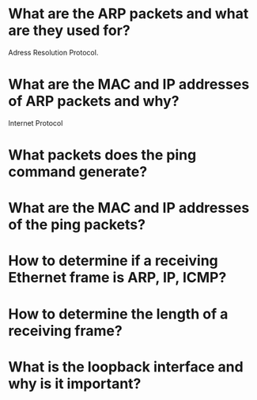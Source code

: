 # What are the ARP packets and what are they used for?
Adress Resolution Protocol.
# What are the MAC and IP addresses of ARP packets and why?

Internet Protocol
# What packets does the ping command generate?
# What are the MAC and IP addresses of the ping packets?
# How to determine if a receiving Ethernet frame is ARP, IP, ICMP?
# How to determine the length of a receiving frame?
# What is the loopback interface and why is it important?